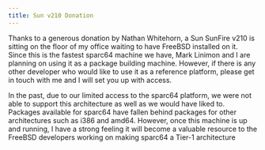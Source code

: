 ```yaml
---
title: Sun v210 Donation
---
```

Thanks to a generous donation by Nathan Whitehorn, a Sun SunFire v210 is sitting
on the floor of my office waiting to have FreeBSD installed on it. Since this is
the fastest sparc64 machine we have, Mark Linimon and I are planning on using it
as a package building machine. However, if there is any other developer who
would like to use it as a reference platform, please get in touch with me and I
will set you up with access.

In the past, due to our limited access to the sparc64 platform, we were not able
to support this architecture as well as we would have liked to. Packages
available for sparc64 have fallen behind packages for other architectures such
as i386 and amd64. However, once this machine is up and running, I have a strong
feeling it will become a valuable resource to the FreeBSD developers working on
making sparc64 a Tier-1 architecture

